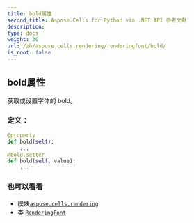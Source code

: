 ```yaml
---
title: bold属性
second_title: Aspose.Cells for Python via .NET API 参考文献
description:
type: docs
weight: 30
url: /zh/aspose.cells.rendering/renderingfont/bold/
is_root: false
---
```

## bold属性

获取或设置字体的 bold。
### 定义：
```python
@property
def bold(self):
    ...
@bold.setter
def bold(self, value):
    ...
```

### 也可以看看
* 模块[`aspose.cells.rendering`](../../)
* 类 [`RenderingFont`](/cells/python-net/zh/aspose.cells.rendering/renderingfont)
